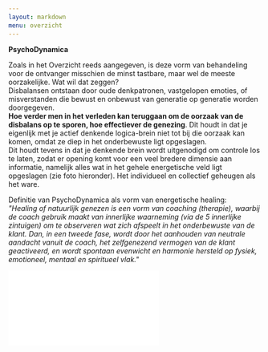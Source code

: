 ```yaml
---
layout: markdown
menu: overzicht
---
```


**PsychoDynamica**

Zoals in het Overzicht reeds aangegeven, is deze vorm van behandeling voor de ontvanger misschien de minst tastbare, maar wel de meeste oorzakelijke. Wat wil dat zeggen?   
Disbalansen ontstaan door oude denkpatronen, vastgelopen emoties, of misverstanden die bewust en onbewust van generatie op generatie worden doorgegeven.    
**Hoe verder men in het verleden kan teruggaan om de oorzaak van de disbalans op te sporen, hoe effectiever de genezing**. 
Dit houdt in dat je eigenlijk met je actief denkende logica-brein niet tot bij die oorzaak kan komen, omdat ze diep in het onderbewuste ligt opgeslagen.    
Dit houdt tevens in dat je denkende brein wordt uitgenodigd om controle los te laten, zodat er opening komt voor een veel bredere dimensie aan informatie, namelijk alles wat in het gehele energetische veld ligt opgeslagen (zie foto hieronder). Het individueel en collectief geheugen als het ware.    

Definitie van PsychoDynamica als vorm van energetische healing:   
*"Healing of natuurlijk genezen is een vorm van coaching (therapie), waarbij de coach gebruik maakt van innerlijke waarneming (via de 5 innerlijke zintuigen) om te observeren wat zich afspeelt in het onderbewuste van de klant. Dan, in een tweede fase, wordt door het aanhouden van neutrale aandacht vanuit de coach, het zelfgenezend vermogen van de klant geactiveerd, en wordt spontaan evenwicht en harmonie hersteld op fysiek, emotioneel, mentaal en spiritueel vlak."*

![aurakaart](images/aurakaart.pdf)

